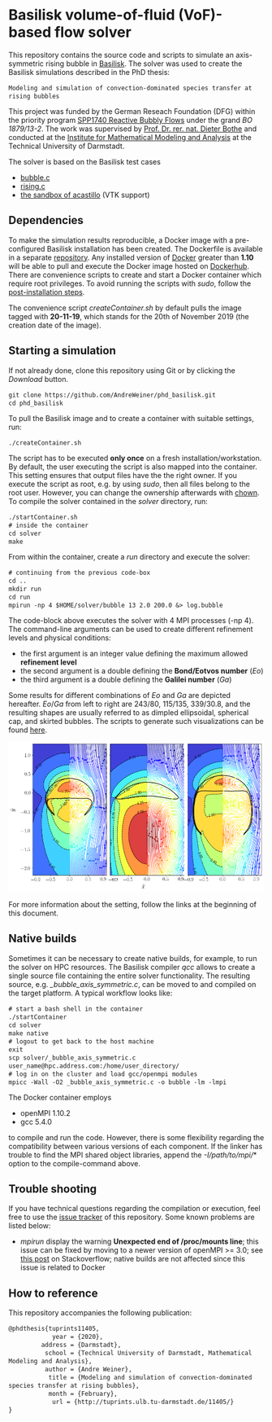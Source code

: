 # Basilisk volume-of-fluid (VoF)-based flow solver

This repository contains the source code and scripts to simulate an axis-symmetric rising bubble in [Basilisk](http://basilisk.fr/). The solver was used to create the Basilisk simulations described in the PhD thesis:
```
Modeling and simulation of convection-dominated species transfer at rising bubbles
```
This project was funded by the German Reseach Foundation (DFG) within the priority program [SPP1740 Reactive Bubbly Flows](http://www.dfg-spp1740.de/) under the grand *BO 1879/13-2*. The work was supervised by [Prof. Dr. rer. nat. Dieter Bothe](mailto:bothe@mma.tu-darmstadt.de) and conducted at the [Institute for Mathematical Modeling and Analysis](https://www.mma.tu-darmstadt.de/index/index.en.jsp) at the Technical University of Darmstadt.

The solver is based on the Basilisk test cases
- [bubble.c](http://basilisk.fr/src/examples/bubble.c)
- [rising.c](http://basilisk.fr/src/test/rising.c)
- [the sandbox of acastillo](http://basilisk.fr/sandbox/acastillo/readme) (VTK support)

## Dependencies

To make the simulation results reproducible, a Docker image with a pre-configured Basilisk installation has been created. The Dockerfile is available in a separate [repository](https://github.com/AndreWeiner/basilisk_docker). Any installed version of [Docker](https://docs.docker.com/install/) greater than **1.10** will be able to pull and execute the Docker image hosted on [Dockerhub](https://hub.docker.com/r/andreweiner/basilisk). There are convenience scripts to create and start a Docker container which require root privileges. To avoid running the scripts with *sudo*, follow the [post-installation steps](https://docs.docker.com/install/linux/linux-postinstall/).

The convenience script *createContainer.sh* by default pulls the image tagged with **20-11-19**, which stands for the 20th of November 2019 (the creation date of the image).

## Starting a simulation

If not already done, clone this repository using Git or by clicking the *Download* button.

```
git clone https://github.com/AndreWeiner/phd_basilisk.git
cd phd_basilisk
```
To pull the Basilisk image and to create a container with suitable settings, run:

```
./createContainer.sh
```
The script has to be executed **only once** on a fresh installation/workstation. By default, the user executing the script is also mapped into the container. This setting ensures that output files have the the right owner. If you execute the script as root, e.g. by using *sudo*, then all files belong to the root user. However, you can change the ownership afterwards with [chown](https://askubuntu.com/questions/693418/use-chown-to-set-the-ownership-of-all-a-folders-subfolders-and-files/693423). To compile the solver contained in the *solver* directory, run:

```
./startContainer.sh
# inside the container
cd solver
make
```
From within the container, create a *run* directory and execute the solver:
```
# continuing from the previous code-box
cd ..
mkdir run
cd run
mpirun -np 4 $HOME/solver/bubble 13 2.0 200.0 &> log.bubble
```
The code-block above executes the solver with 4 MPI processes (-np 4). The command-line arguments can be used to create different refinement levels and physical conditions:

- the first argument is an integer value defining the maximum allowed **refinement level**
- the second argument is a double defining the **Bond/Eotvos number** (*Eo*)
- the third argument is a double defining the **Galilei number** (*Ga*)

Some results for different combinations of *Eo* and *Ga* are depicted hereafter. *Eo*/*Ga* from left to right are 243/80, 115/135, 339/30.8, and the resulting shapes are usually referred to as dimpled ellipsoidal, spherical cap, and skirted bubbles. The scripts to generate such visualizations can be found [here](https://github.com/AndreWeiner/phd_notebooks/blob/master/notebooks/basilisk_2D_velocity_field.ipynb).

<img src="bhaga_velocity_fields.png" alt="shapes" width="800"/>

For more information about the setting, follow the links at the beginning of this document.

## Native builds

Sometimes it can be necessary to create native builds, for example, to run the solver on HPC resources. The Basilisk compiler *qcc* allows to create a single source file containing the entire solver functionality. The resulting source, e.g. *_bubble_axis_symmetric.c*, can be moved to and compiled on the target platform. A typical workflow looks like:

```
# start a bash shell in the container
./startContainer
cd solver
make native
# logout to get back to the host machine
exit
scp solver/_bubble_axis_symmetric.c user_name@hpc.address.com:/home/user_directory/
# log in on the cluster and load gcc/openmpi modules
mpicc -Wall -O2 _bubble_axis_symmetric.c -o bubble -lm -lmpi
```
The Docker container employs

- openMPI 1.10.2
- gcc 5.4.0

to compile and run the code. However, there is some flexibility regarding the compatibility between various versions of each component. If the linker has trouble to find the MPI shared object libraries, append the *-I/path/to/mpi/** option to the compile-command above.

## Trouble shooting

If you have technical questions regarding the compilation or execution, feel free to use the [issue tracker](https://github.com/AndreWeiner/phd_basilisk/issues) of this repository. Some known problems are listed below:

- *mpirun* display the warning **Unexpected end of /proc/mounts line**; this issue can be fixed by moving to a newer version of openMPI >= 3.0; see [this post](https://stackoverflow.com/questions/46138549/docker-openmpi-and-unexpected-end-of-proc-mounts-line) on Stackoverflow; native builds are not affected since this issue is related to Docker

## How to reference

This repository accompanies the following publication:
```
@phdthesis{tuprints11405,
            year = {2020},
         address = {Darmstadt},
          school = {Technical University of Darmstadt, Mathematical Modeling and Analysis},
          author = {Andre Weiner},
           title = {Modeling and simulation of convection-dominated species transfer at rising bubbles},
           month = {February},
            url = {http://tuprints.ulb.tu-darmstadt.de/11405/}
}
```
